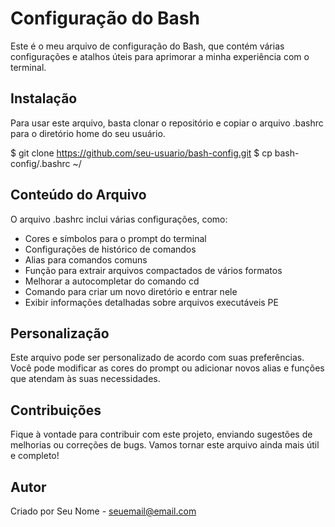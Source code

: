 # Configuração do Bash

Este é o meu arquivo de configuração do Bash, que contém várias configurações e atalhos úteis para aprimorar a minha experiência com o terminal. 

## Instalação

Para usar este arquivo, basta clonar o repositório e copiar o arquivo .bashrc para o diretório home do seu usuário.

$ git clone https://github.com/seu-usuario/bash-config.git
$ cp bash-config/.bashrc ~/

## Conteúdo do Arquivo

O arquivo .bashrc inclui várias configurações, como:

- Cores e símbolos para o prompt do terminal
- Configurações de histórico de comandos
- Alias para comandos comuns
- Função para extrair arquivos compactados de vários formatos
- Melhorar a autocompletar do comando cd
- Comando para criar um novo diretório e entrar nele
- Exibir informações detalhadas sobre arquivos executáveis PE

## Personalização

Este arquivo pode ser personalizado de acordo com suas preferências. Você pode modificar as cores do prompt ou adicionar novos alias e funções que atendam às suas necessidades.

## Contribuições

Fique à vontade para contribuir com este projeto, enviando sugestões de melhorias ou correções de bugs. Vamos tornar este arquivo ainda mais útil e completo!

## Autor

Criado por Seu Nome - [seuemail@email.com](mailto:seuemail@email.com)
